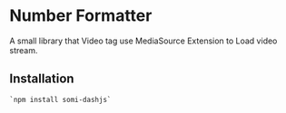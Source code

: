 Number Formatter
================
A small library that Video tag use MediaSource Extension to Load video stream.

## Installation
    `npm install somi-dashjs`


